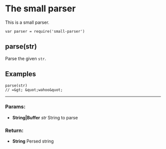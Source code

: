 

<!-- Start /home/charles/Repositories/doxstrap/examples/fixtures/small-parser.coffee -->



## 
# The small parser

This is a small parser.

    var parser = require('small-parser')
















## parse(str)
Parse the given `str`.

## Examples

    parse(str)
    // =&gt; &quot;wahoo&quot;

---



### Params: 

* **String|Buffer** *str* String to parse




### Return:

* **String** Persed string





<!-- End /home/charles/Repositories/doxstrap/examples/fixtures/small-parser.coffee -->

